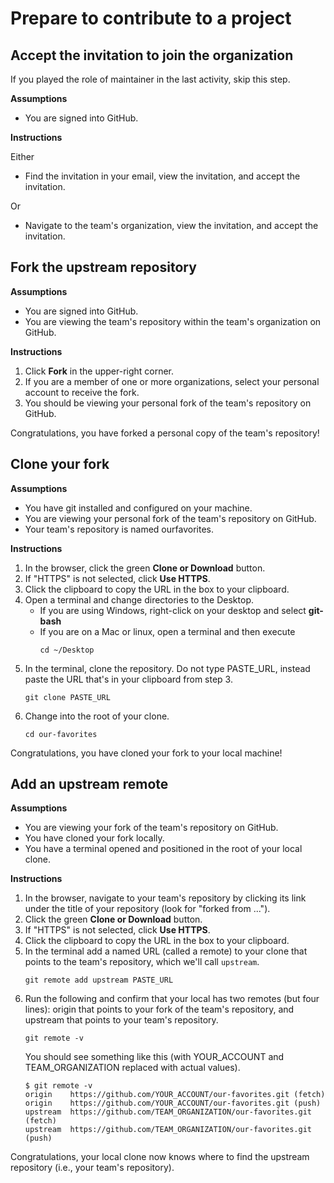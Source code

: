 # Prepare to contribute to a project

## Accept the invitation to join the organization

If you played the role of maintainer in the last activity, skip this step.

__Assumptions__

* You are signed into GitHub.

__Instructions__

Either

* Find the invitation in your email, view the invitation, and accept the invitation.

Or

* Navigate to the team's organization, view the invitation, and accept the invitation.


## Fork the upstream repository

__Assumptions__

* You are signed into GitHub.
* You are viewing the team's repository within the team's organization on GitHub.

__Instructions__

1. Click __Fork__ in the upper-right corner.
2. If you are a member of one or more organizations, select your personal account to receive the fork.
3. You should be viewing your personal fork of the team's repository on GitHub.

Congratulations, you have forked a personal copy of the team's repository!

## Clone your fork

__Assumptions__

* You have git installed and configured on your machine.
* You are viewing your personal fork of the team's repository on GitHub.
* Your team's repository is named ourfavorites.

__Instructions__

1. In the browser, click the green __Clone or Download__ button.
2. If "HTTPS" is not selected, click __Use HTTPS__.
3. Click the clipboard to copy the URL in the box to your clipboard.
4. Open a terminal and change directories to the Desktop.
    - If you are using Windows, right-click on your desktop and select __git-bash__
    - If you are on a Mac or linux, open a terminal and then execute
        ```
        cd ~/Desktop
        ```
5. In the terminal, clone the repository. Do not type PASTE_URL, instead paste the URL that's in your clipboard from step 3.
    ```
    git clone PASTE_URL
    ```
6. Change into the root of your clone.
    ```
    cd our-favorites
    ```

Congratulations, you have cloned your fork to your local machine!

## Add an upstream remote

__Assumptions__

* You are viewing your fork of the team's repository on GitHub.
* You have cloned your fork locally.
* You have a terminal opened and positioned in the root of your local clone.

__Instructions__

1. In the browser, navigate to your team's repository by clicking its link under the title of your repository (look for "forked from ...").
2. Click the green __Clone or Download__ button.
3. If "HTTPS" is not selected, click __Use HTTPS__.
4. Click the clipboard to copy the URL in the box to your clipboard.
5. In the terminal add a named URL (called a remote) to your clone that points to the team's repository, which we'll call `upstream`.
    ```
    git remote add upstream PASTE_URL
    ```
6. Run the following and confirm that your local has two remotes (but four lines): origin that points to your fork of the team's repository, and upstream that points to your team's repository.
    ```
    git remote -v
    ```
    You should see something like this (with YOUR_ACCOUNT and TEAM_ORGANIZATION replaced with actual values).
    ```
    $ git remote -v
    origin    https://github.com/YOUR_ACCOUNT/our-favorites.git (fetch)
    origin    https://github.com/YOUR_ACCOUNT/our-favorites.git (push)
    upstream  https://github.com/TEAM_ORGANIZATION/our-favorites.git (fetch)
    upstream  https://github.com/TEAM_ORGANIZATION/our-favorites.git (push)
    ```
Congratulations, your local clone now knows where to find the upstream repository (i.e., your team's repository).
